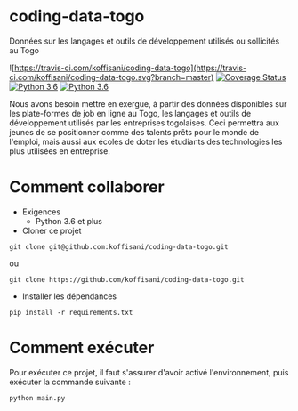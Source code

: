 # coding-data-togo
Données sur les langages et outils de développement utilisés ou sollicités au Togo

![https://travis-ci.com/koffisani/coding-data-togo](https://travis-ci.com/koffisani/coding-data-togo.svg?branch=master) [![Coverage Status](https://coveralls.io/repos/github/koffisani/coding-data-togo/badge.svg?branch=master)](https://coveralls.io/github/koffisani/coding-data-togo?branch=master) [![Python 3.6](https://img.shields.io/badge/python-3.6-blue.svg)](https://www.python.org/downloads/release/python-360/) [![Python 3.6](https://img.shields.io/badge/python-3.7-blue.svg)](https://www.python.org/downloads/release/python-370/)

Nous avons besoin mettre en exergue, à partir des données disponibles sur les plate-formes de job en ligne au Togo, les langages et outils de développement utilisés par les entreprises togolaises. Ceci permettra aux jeunes de se positionner comme des talents prêts pour le monde de l'emploi, mais aussi aux écoles de doter les étudiants des technologies les plus utilisées en entreprise.

# Comment collaborer

- Exigences
    - Python 3.6 et plus
- Cloner ce projet
```
git clone git@github.com:koffisani/coding-data-togo.git
```
ou 
```
git clone https://github.com/koffisani/coding-data-togo.git
```
- Installer les dépendances
```
pip install -r requirements.txt
```

# Comment exécuter 

Pour exécuter ce projet, il faut s'assurer d'avoir activé l'environnement, puis exécuter la commande suivante :
```
python main.py
```
